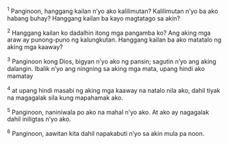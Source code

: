 <sup>1</sup>
Panginoon, hanggang kailan nʼyo ako kalilimutan? Kalilimutan nʼyo ba ako habang buhay? Hanggang kailan ba kayo magtatago sa akin? 

<sup>2</sup>
Hanggang kailan ko dadalhin itong mga pangamba ko? Ang aking mga araw ay punong-puno ng kalungkutan. Hanggang kailan ba ako matatalo ng aking mga kaaway? 

<sup>3</sup>
Panginoon kong Dios, bigyan nʼyo ako ng pansin; sagutin nʼyo ang aking dalangin. Ibalik nʼyo ang ningning sa aking mga mata, upang hindi ako mamatay 

<sup>4</sup>
at upang hindi masabi ng aking mga kaaway na natalo nila ako, dahil tiyak na magagalak sila kung mapahamak ako. 

<sup>5</sup>
Panginoon, naniniwala po ako na mahal nʼyo ako. At ako ay nagagalak dahil iniligtas nʼyo ako. 

<sup>6</sup>
Panginoon, aawitan kita dahil napakabuti nʼyo sa akin mula pa noon.